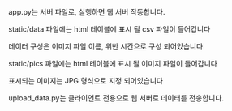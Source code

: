 app.py는 서버 파일로, 실행하면 웹 서버 작동합니다.

static/data 파일에는 html 테이블에 표시 될 csv 파일이 들어갑니다

데이터 구성은 이미지 파일 이름, 위반 시간으로 구성 되어있습니다 

static/pics 파일에는 html 테이블에 표시 될 이미지 파일이 들어갑니다

표시되는 이미지는 JPG 형식으로 지정 되어있습니다

upload_data.py는 클라이언트 전용으로 웹 서버로 데이터를 전송합니다.
